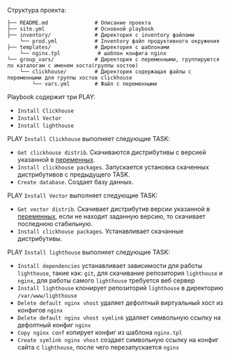 Структура проекта: 
``` 
├── README.md               # Описание проекта
├── site.yml                # Основной playbook
├── inventory/              # Директория с inventory файлами
    └── prod.yml            # Inventory файл продуктивного окружения
├── templates/              # Директория с шаблонами
    └── nginx.tpl            # шаблон конфига nginx
└── group_vars/             # Директория с переменными, группируются по каталогам с именем хоста(группы хостов)
    └── clickhouse/         # Директория содержащая файлы с переменными для группы хостов clickhouse
        └── vars.yml        # Файл с переменными

```

Playbook содержит три PLAY:
- `Install Clickhouse`
- `Install Vector`
- `Install lighthouse`

PLAY `Install Clickhouse` выполняет следующие TASK:
- `Get clickhouse distrib`. Скачиваются дистрибутивы с версией указанной в [переменных](group_vars/clickhouse/vars.yml).
- `Install clickhouse packages`. Запускается установка скаченных дистрибутивов с предыдущего TASK.
- `Create database`. Создает базу данных.

PLAY `Install Vector` выполняет следующие TASK:
- `Get vector distrib`. Скачивает дистрибутив версии указанной в [переменных](group_vars/clickhouse/vars.yml), если не находит заданную версию, то скачивает последнюю стабильную.
- `Install clickhouse packages`. Устанавливает скачанные дистрибутивы.

PLAY `Install lighthouse` выполняет следующие TASK:
- `Install dependencies` устанавливает зависимости для работы `lighthouse`, такие как: `git`, для скачивание репозитория `lighthouse` и `nginx`, для работы самого `lighthouse` требуется веб сервер
- `Install lighthouse` клонирует репозиторий `lighthouse` в директорию `/var/www/lighthouse`
- `Delete default nginx vhost` удаляет дефолтный виртуальный хост из конфигов `nginx`
- `Delete default nginx vhost symlink` удаляет символьную ссылку на дефолтный конфиг `nginx`
- `Copy nginx conf` копирует конфиг из шаблона `nginx.tpl`
- `Create symlink nginx vhost` создает символьную ссылку на конфиг сайта с `lighthouse`, после чего перезапускается `nginx`